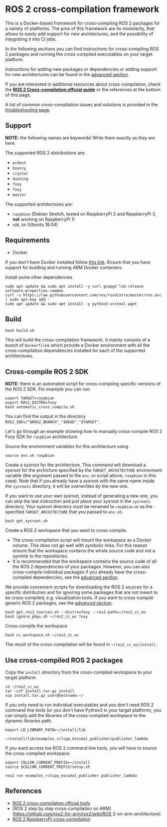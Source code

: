 # ROS 2 cross-compilation framework

This is a Docker-based framework for cross-compiling ROS 2 packages for a variety of platforms.
The pros of this framework are its modularity, that allows to easily add support for new architectures, and the possibility of integrating it into CI jobs.

In the following sections you can find instructions for cross-compiling ROS 2 packages and running the cross-compiled executables on your target platform.

Instructions for adding new packages or dependencies or adding support for new architectures can be found in the [advanced section](advanced.md).

If you are interested in additional resources about cross-compilation, check the [**ROS 2 Cross-compilation official guide**](https://index.ros.org/doc/ros2/Tutorials/Cross-compilation) or the references at the bottom of this page.

A list of common cross-compilation issues and solutions is provided in the [troubleshooting page](troubleshooting.md).

## Support

**NOTE:** the following names are keywords! Write them exactly as they are here.

The supported ROS 2 distributions are:

 - `ardent`
 - `bouncy`
 - `crystal`
 - `dashing`
 - `foxy`
 - `foxy`
 - `master`

The supported architectures are:

 - `raspbian` (Debian Stretch, tested on RaspberryPi 2 and RaspberryPi 3, **not** working on RaspberryPi 1)
 - `x86_64` (Ubuntu 18.04)


## Requirements

 - Docker

If you don't have Docker installed follow [this link](../docker_setup.md).
Ensure that you have support for building and running ARM Docker containers.

Install some other dependencies

```
sudo apt update && sudo apt install -y curl gnupg2 lsb-release software-properties-common
curl -s https://raw.githubusercontent.com/ros/rosdistro/master/ros.asc | sudo apt-key add -
sudo apt update && sudo apt install -y python3-vcstool wget
```

## Build

    bash build.sh

This will build the cross-compilation framework.
It mainly consists of a bunch of `Dockerfile`s which provide a Docker environment with all the cross-compilation dependencies installed for each of the supported architectures.

## Cross-compile ROS 2 SDK

**NOTE:** there is an automated script for cross-compiling specific versions of the ROS 2 SDK.
For example you can run:

```
export TARGET=raspbian
export ROS2_DISTRO=foxy
bash automatic_cross_compile.sh
```

You can find the output in the directory `ROS2_SDKs/"$ROS2_BRANCH"_"$HEAD"_"$TARGET"`.

Let's go through an example showing how to manually cross-compile ROS 2 Foxy SDK for `raspbian` architecture.

Source the environment variables for this architecture using

    source env.sh raspbian

Create a sysroot for the architecture.
This command will download a sysroot for the archicture specified by the `TARGET_ARCHITECTURE` environment variable (the argument passed to the `env.sh` script above, `raspbian` in this case).
Note that if you already have a sysroot with the same name inside the `sysroots` directory, it will be overwritten by the new one.

If you want to use your own sysroot, instead of generating a new one, you can skip the last instruction and just place your sysroot in the `sysroots` directory. Your sysroot directory must be renamed to `raspbian` or as the specified `TARGET_ARCHITECTURE` that you passed to `env.sh`.

    bash get_sysroot.sh

Create a ROS 2 workspace that you want to cross-compile.
 - The cross-compilation script will mount the workspace as a Docker volume. This does not go well with symbolic links. For this reason ensure that the workspace contains the whole source code and not a symlink to the repositories.
 - It is recommended that the workspace contains the source code of all the ROS 2 dependencies of your packages. However, you can also cross-compile individual packages if you already have the cross-compiled dependencies, see the [advanced section](advanced.md).

We provide convenient scripts for downloading the ROS 2 sources for a specific distribution and for ignoring some packages that are not meant to be cross-compiled, e.g. visualization tools.
If you want to cross-compile generic ROS 2 packages, see the [advanced section](advanced.md).

    bash get_ros2_sources.sh --distro=foxy --ros2-path=~/ros2_cc_ws
    bash ignore_pkgs.sh ~/ros2_cc_ws foxy

Cross-compile the workspace

    bash cc_workspace.sh ~/ros2_cc_ws

The result of the cross-compilation will be found in `~/ros2_cc_ws/install`.

## Use cross-compiled ROS 2 packages

Copy the `install` directory from the cross-compiled workspace to your target platform.

```
cd ~/ros2_cc_ws
tar -czf install.tar.gz install
scp install.tar.gz user@hostname:~/
```

If you only need to run individual executables and you don't need ROS 2 command line tools (or you don't have Python3 in your target platform), you can simply add the libraries of the cross-compiled workspace to the dynamic libraries path.

```
export LD_LIBRARY_PATH=~/install/lib

~/install/lib/examples_rclcpp_minimal_publisher/publisher_lambda
```

If you want access toe ROS 2 command line tools, you will have to source the cross-compiled workspace.

```
export COLCON_CURRENT_PREFIX=~/install
source $COLCON_CURRENT_PREFIX/setup.sh

ros2 run examples_rclcpp_minimal_publisher publisher_lambda
```

## References

 - [ROS 2 cross-compilation official tools](https://github.com/ros2/cross_compile)
 - [ROS 2 step by step cross-compilation on ARM](https://github.com/ros2-for-arm/ros2/wiki/ROS 2-on-arm-architecture)
 - [ROS 2 RaspberryPi cross-compilation](https://github.com/alsora/ros2-raspberrypi)
